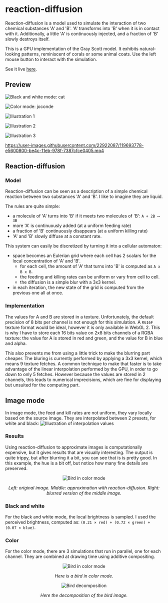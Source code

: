 # reaction-diffusion
Reaction-diffusion is a model used to simulate the interaction of two chemical substances 'A' and 'B'. 'A' transforms into 'B' when it is in contact with it. Additionally, a little 'A' is continuously injected, and a fraction of 'B' slowly destroys itself.

This is a GPU implementation of the Gray Scott model. It exhibits natural-looking patterns, reminiscent of corals or some animal coats. Use the left mouse button to interact with the simulation.

See it live [here](https://piellardj.github.io/reaction-diffusion-webgl/?page%3Atabs%3Amap-tabs-id=uniform&page%3Aselect%3Apresets-fixed-select-id=0).

## Preview
![Black and white mode: cat](src/readme/cat.png)

![Color mode: joconde](src/readme/joconde.png)

![Illustration 1](src/readme/preview_3.png)

![Illustration 2](src/readme/uniform_1.png)

![Illustration 3](src/readme/preview_2.png)

https://user-images.githubusercontent.com/22922087/119693778-e5600800-be4c-11eb-978f-7387cfce0405.mp4

## Reaction-diffusion
### Model
Reaction-diffusion can be seen as a description of a simple chemical reaction between two substances 'A' and 'B'. I like to imagine they are liquid.

The rules are quite simple:
- a molecule of 'A' turns into 'B' if it meets two molecules of 'B': `A + 2B ⟶ 3B`
- more 'A' is continuously added (at a uniform feeding rate)
- a fraction of 'B' continuously disappears (at a uniform killing rate)
- 'A' and 'B' slowly diffuse at a constant rate.

This system can easily be discretized by turning it into a cellular automaton:
- space becomes an Eulerian grid where each cell has 2 scalars for the local concentration of 'A' and 'B'.
    - for each cell, the amount of 'A' that turns into 'B' is computed as `A x B x B`.
    - the feeding and killing rates can be uniform or vary from cell to cell.
    - the diffusion is a simple blur with a 3x3 kernel.
- in each iteration, the new state of the grid is computed from the previous one all at once.

### Implementation
The values for A and B are stored in a texture. Unfortunately, the default precision of 8 bits per channel is not enough for this simulation. A `RG16F` texture format would be ideal, however it is only available in WebGL 2. This is why I have to store each 16 bits value on 2x8 bits channels of a RGBA texture: the value for A is stored in red and green, and the value for B in blue and alpha.

This also prevents me from using a little trick to make the blurring part cheaper. The bluring is currently performed by applying a 3x3 kernel, which means 9 texture fetches. A common technique to make that faster is to take advantage of the linear interpolation performed by the GPU, in order to go down to only 5 fetches. However because the values are stored in 2 channels, this leads to numerical imprecisions, which are fine for displaying but unsuited for the computing part. 

## Image mode
In image mode, the feed and kill rates are not uniform, they vary locally based on the source image. They are interpolated between 2 presets, for white and black:
![Illustration of interpolation values](src/readme/interpolation.png)

### Results
Using reaction-diffusion to approximate images is computationally expensive, but it gives results that are visually interesting. The output is quite trippy, but after blurring it a bit, you can see that is is pretty good. In this example, the hue is a bit off, but notice how many fine details are preserved.
<div style="text-align:center">
    <img alt="Bird in color mode" src="src/readme/joconde-comparison.jpg"/>
    <p>
        <i>Left: original image. Middle: approximation with reaction-diffusion. Right: blurred version of the middle image.</i>
    </p>
</div>

### Black and white
For the black and white mode, the local brightness is sampled. I used the perceived brightness, computed as: `(0.21 × red) + (0.72 × green) + (0.07 × blue)`.

### Color
For the color mode, there are 3 simulations that run in parallel, one for each channel. They are combined at drawing time using additive compositing.

<div style="text-align:center">
    <img alt="Bird in color mode" src="src/readme/bird.png"/>
    <p>
        <i>Here is a bird in color mode.</i>
    </p>
</div>

<div style="text-align:center">
    <img alt="Bird decomposition" src="src/readme/bird-decomposition.png"/>
    <p>
        <i>Here the decomposition of the bird image.</i>
    </p>
</div>
